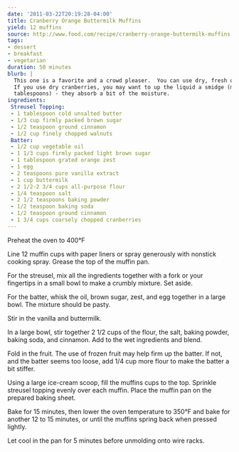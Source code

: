 ```yaml
---
date: '2011-03-22T20:19:28-04:00'
title: Cranberry Orange Buttermilk Muffins
yield: 12 muffins
source: http://www.food.com/recipe/cranberry-orange-buttermilk-muffins-142983
tags:
- dessert
- breakfast
- vegetarian
duration: 50 minutes
blurb: |
  This one is a favorite and a crowd pleaser.  You can use dry, fresh or frozen cranberries.
  If you use dry cranberries, you may want to up the liquid a smidge (maybe a suple of
  tablespoons) - they absorb a bit of the moisture.
ingredients:
 Streusel Topping:
 - 1 tablespoon cold unsalted butter
 - 1/3 cup firmly packed brown sugar
 - 1/2 teaspoon ground cinnamon
 - 1/2 cup finely chopped walnuts
 Batter:
 - 1/2 cup vegetable oil
 - 1 1/3 cups firmly packed light brown sugar
 - 1 tablespoon grated orange zest
 - 1 egg
 - 2 teaspoons pure vanilla extract
 - 1 cup buttermilk
 - 2 1/2-2 3/4 cups all-purpose flour
 - 1/4 teaspoon salt
 - 2 1/2 teaspoons baking powder
 - 1/2 teaspoon baking soda
 - 1/2 teaspoon ground cinnamon
 - 1 3/4 cups coarsely chopped cranberries
---
```


Preheat the oven to 400°F

Line 12 muffin cups with paper liners or spray generously with nonstick
cooking spray. Grease the top of the muffin pan.

For the streusel, mix all the ingredients together with a fork or your
fingertips in a small bowl to make a crumbly mixture. Set aside.

For the batter, whisk the oil, brown sugar, zest, and egg together in a
large bowl. The mixture should be pasty.

Stir in the vanilla and buttermilk.

In a large bowl, stir together 2 1/2 cups of the flour, the salt, baking
powder, baking soda, and cinnamon. Add to the wet ingredients and blend.

Fold in the fruit. The use of frozen fruit may help firm up the batter. If
not, and the batter seems too loose, add 1/4 cup more flour to make the
batter a bit stiffer.

Using a large ice-cream scoop, fill the muffins cups to the top. Sprinkle
streusel topping evenly over each muffin. Place the muffin pan on the
prepared baking sheet.
 
 Bake for 15 minutes, then lower the oven temperature to 350°F and bake for
 another 12 to 15 minutes, or until the muffins spring back when pressed
 lightly.
 
 Let cool in the pan for 5 minutes before unmolding onto wire racks.
